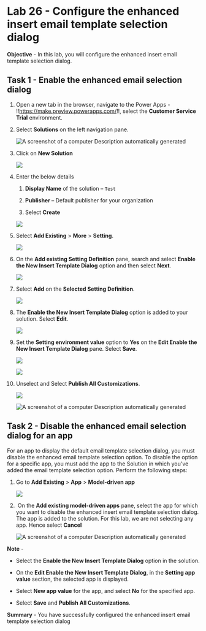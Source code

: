 # Lab 26 - Configure the enhanced insert email template selection dialog

**Objective** - In this lab, you will configure the enhanced insert email template selection dialog.

## Task 1 - Enable the enhanced email selection dialog

1. Open a new tab in the browser, navigate to the Power Apps - !!https://make.preview.powerapps.com/!!, select the **Customer Service Trial** environment.

2. Select **Solutions** on the left navigation pane.

    ![A screenshot of a computer Description automatically generated](./media/media23/image1.png)

3.  Click on **New Solution**

    ![](./media/media23/image2.png)

4.  Enter the below details

    1.  **Display Name** of the solution – `Test`

    2.  **Publisher –** Default publisher for your organization

    3.  Select **Create**

    ![](./media/media23/image14.jpg)

5.  Select **Add Existing** \> **More** \> **Setting**.

    ![](./media/media23/image4.png)

6.  On the **Add existing Setting Definition** pane, search and select
    **Enable the New Insert Template Dialog** option and then
    select **Next**.

    ![](./media/media23/image5.png)

7.  Select **Add** on the **Selected Setting Definition**.

    ![](./media/media23/image6.png)

8.  The **Enable the New Insert Template Dialog** option is added to
    your solution. Select **Edit**.

    ![](./media/media23/image7.png)

9.  Set the **Setting environment value** option to **Yes** on
    the **Edit Enable the New Insert Template Dialog** pane. Select **Save**.    

    ![](./media/media23/image8.png)

    ![](./media/media23/image9.png)

11. Unselect and Select **Publish All Customizations**.

    ![](./media/media23/image10.png)

    ![A screenshot of a computer Description automatically generated](./media/media23/image11.png)

## Task 2 - Disable the enhanced email selection dialog for an app

For an app to display the default email template selection dialog, you
must disable the enhanced email template selection option. To disable
the option for a specific app, you must add the app to the Solution in
which you've added the email template selection option. Perform the
following steps:

1.  Go to **Add Existing** \> **App** \> **Model-driven app**

    ![](./media/media23/image12.png)

2.   On the **Add existing model-driven apps** pane, select the app for
    which you want to disable the enhanced insert email template
    selection dialog. The app is added to the solution. For this lab, we
    are not selecting any app. Hence select **Cancel**

    ![A screenshot of a computer Description automatically generated](./media/media23/image13.png)

**Note** -

- Select the **Enable the New Insert Template Dialog** option in the
  solution.

- On the **Edit Enable the New Insert Template Dialog**, in
  the **Setting app value** section, the selected app is displayed.

- Select **New app value** for the app, and select **No** for the
  specified app.

- Select **Save** and **Publish All Customizations**.

**Summary** - You have successfully configured the enhanced insert email template selection dialog
